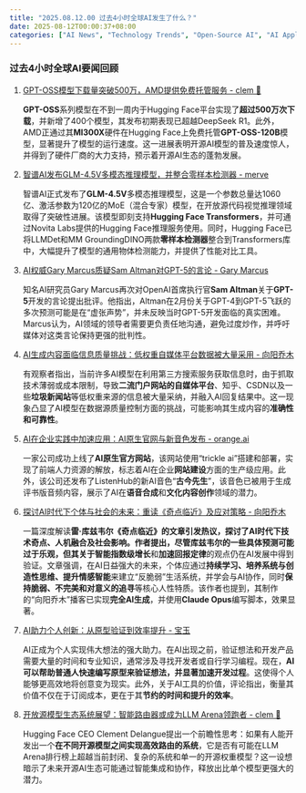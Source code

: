 ```yaml
---
title: "2025.08.12.00 过去4小时全球AI发生了什么？"
date: 2025-08-12T00:00:37+08:00
categories: ["AI News", "Technology Trends", "Open-Source AI", "AI Applications", "Future of AI", "AI Ethics"]
---
```


### 过去4小时全球AI要闻回顾

1.  [GPT-OSS模型下载量突破500万，AMD提供免费托管服务 - clem 🤗](https://x.com/ClementDelangue/status/1954920468173201784)

    **GPT-OSS**系列模型在不到一周内于Hugging Face平台实现了**超过500万次下载**，并新增了400个模型，其发布初期表现已超越DeepSeek R1。此外，AMD正通过其**MI300X**硬件在Hugging Face上免费托管**GPT-OSS-120B**模型，显著提升了模型的运行速度。这一进展表明开源AI模型的普及速度惊人，并得到了硬件厂商的大力支持，预示着开源AI生态的蓬勃发展。

2.  [智谱AI发布GLM-4.5V多模态推理模型，并整合零样本检测器 - merve](https://x.com/mervenoyann/status/1954907611368771728)

    智谱AI正式发布了**GLM-4.5V**多模态推理模型，这是一个参数总量达1060亿、激活参数为120亿的MoE（混合专家）模型，在开放源代码视觉推理领域取得了突破性进展。该模型即刻支持**Hugging Face Transformers**，并可通过Novita Labs提供的Hugging Face推理服务使用。同时，Hugging Face已将LLMDet和MM GroundingDINO两款**零样本检测器**整合到Transformers库中，大幅提升了模型的通用物体检测能力，并提供了性能对比工具。

3.  [AI权威Gary Marcus质疑Sam Altman对GPT-5的言论 - Gary Marcus](https://x.com/GaryMarcus/status/1954911056079536497)

    知名AI研究员Gary Marcus再次对OpenAI首席执行官**Sam Altman**关于**GPT-5**开发的言论提出批评。他指出，Altman在2月份关于GPT-4到GPT-5飞跃的多次预测可能是在“虚张声势”，并未反映当时GPT-5开发面临的真实困难。Marcus认为，AI领域的领导者需要更负责任地沟通，避免过度炒作，并呼吁媒体对这类言论保持更强的批判性。

4.  [AI生成内容面临信息质量挑战：低权重自媒体平台数据被大量采用 - 向阳乔木](https://x.com/vista8/status/1954915218028728746)

    有观察者指出，当前许多AI模型在利用第三方搜索服务获取信息时，由于抓取技术薄弱或成本限制，导致**二流门户网站的自媒体平台**、知乎、CSDN以及一些**垃圾新闻站**等低权重来源的信息被大量采纳，并融入AI回复结果中。这一现象凸显了AI模型在数据源质量控制方面的挑战，可能影响其生成内容的**准确性和可靠性**。

5.  [AI在企业实践中加速应用：AI原生官网与新音色发布 - orange.ai](https://x.com/oran_ge/status/1954903326321233960)

    一家公司成功上线了**AI原生官方网站**，该网站使用“trickle ai”搭建和部署，实现了前端人力资源的解放，标志着AI在企业**网站建设**方面的生产级应用。此外，该公司还发布了ListenHub的新AI音色“**古今先生**”，该音色已被用于生成评书版音频内容，展示了AI在**语音合成**和**文化内容创作**领域的潜力。

6.  [探讨AI时代下个体与社会的未来：重读《奇点临近》及应对策略 - 向阳乔木](https://x.com/vista8/status/1954890052087304305)

    一篇深度解读**雷·库兹韦尔《奇点临近》**的文章引发热议，探讨了AI时代下技术奇点、人机融合及社会影响。作者提出，尽管库兹韦尔的一些具体预测可能过于乐观，但其关于**智能指数级增长**和**加速回报定律**的观点仍在AI发展中得到验证。文章强调，在AI日益强大的未来，个体应通过**持续学习、培养系统与创造性思维、提升情感智能**来建立“反脆弱”生活系统，并学会与AI协作，同时**保持脆弱、不完美和对意义的追寻**等核心人性特质。该作者也提到，其制作的“向阳乔木”播客已实现**完全AI生成**，并使用**Claude Opus**编写脚本，效果显著。

7.  [AI助力个人创新：从原型验证到效率提升 - 宝玉](https://x.com/dotey/status/1954911613435138415)

    AI正成为个人实现伟大想法的强大助力。在AI出现之前，验证想法和开发产品需要大量的时间和专业知识，通常涉及寻找开发者或自行学习编程。现在，**AI可以帮助普通人快速编写原型来验证想法，并显著加速开发过程**。这使得个人能够更高效地将创意变为现实。此外，关于AI工具的价值，评论指出，衡量其价值不仅在于订阅成本，更在于其**节约的时间和提升的效率**。

8.  [开放源模型生态系统展望：智能路由器或成为LLM Arena领跑者 - clem 🤗](https://x.com/ClementDelangue/status/1954887517809033254)

    Hugging Face CEO Clement Delangue提出一个前瞻性思考：如果有人能开发出一个**在不同开源模型之间实现高效路由的系统**，它是否有可能在LLM Arena排行榜上超越当前封闭、复杂的系统和单一的开源权重模型？这一设想暗示了未来开源AI生态可能通过智能集成和协作，释放出比单个模型更强大的潜力。